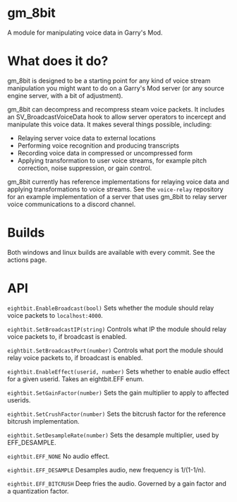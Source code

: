 # gm_8bit
A module for manipulating voice data in Garry's Mod.

# What does it do?
gm_8bit is designed to be a starting point for any kind of voice stream manipulation you might want to do on a Garry's Mod server (or any source engine server, with a bit of adjustment).

gm_8bit can decompress and recompress steam voice packets. It includes an SV_BroadcastVoiceData hook to allow server operators to incercept and manipulate this voice data. It makes several things possible, including:
* Relaying server voice data to external locations
* Performing voice recognition and producing transcripts
* Recording voice data in compressed or uncompressed form
* Applying transformation to user voice streams, for example pitch correction, noise suppression, or gain control.

gm_8bit currently has reference implementations for relaying voice data and applying transformations to voice streams. See the `voice-relay` repository for an example implementation of a server that uses gm_8bit to relay server voice communications to a discord channel.

# Builds
Both windows and linux builds are available with every commit. See the actions page.

# API
`eightbit.EnableBroadcast(bool)` Sets whether the module should relay voice packets to `localhost:4000`.

`eightbit.SetBroadcastIP(string)` Controls what IP the module should relay voice packets to, if broadcast is enabled.

`eightbit.SetBroadcastPort(number)` Controls what port the module should relay voice packets to, if broadcast is enabled.

`eightbit.EnableEffect(userid, number)` Sets whether to enable audio effect for a given userid. Takes an eightbit.EFF enum.

`eightbit.SetGainFactor(number)` Sets the gain multiplier to apply to affected userids.

`eightbit.SetCrushFactor(number)` Sets the bitcrush factor for the reference bitcrush implementation.

`eightbit.SetDesampleRate(number)` Sets the desample multiplier, used by EFF_DESAMPLE.

`eightbit.EFF_NONE` No audio effect.

`eightbit.EFF_DESAMPLE` Desamples audio, new frequency is 1/(1-1/n).

`eightbit.EFF_BITCRUSH` Deep fries the audio. Governed by a gain factor and a quantization factor.
